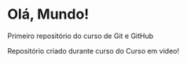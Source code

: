 # Olá, Mundo!
 Primeiro repositório do curso de Git e GitHub

Repositório criado durante curso do Curso em video!